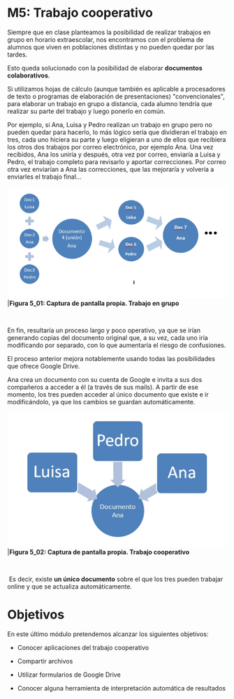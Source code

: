 
# M5: Trabajo cooperativo

Siempre que en clase planteamos la posibilidad de realizar trabajos en grupo en horario extraescolar, nos encontramos con el problema de alumnos que viven en poblaciones distintas y no pueden quedar por las tardes. 

Esto queda solucionado con la posibilidad de elaborar **documentos colaborativos**.

Si utilizamos hojas de cálculo (aunque también es aplicable a procesadores de texto o programas de elaboración de presentaciones) "convencionales", para elaborar un trabajo en grupo a distancia, cada alumno tendría que realizar su parte del trabajo y luego ponerlo en común.

Por ejemplo, si Ana, Luisa y Pedro realizan un trabajo en grupo pero no pueden quedar para hacerlo, lo más lógico sería que dividieran el trabajo en tres, cada uno hiciera su parte y luego eligieran a uno de ellos que recibiera los otros dos trabajos por correo electrónico, por ejemplo Ana. Una vez recibidos, Ana los uniría y después, otra vez por correo, enviaría a Luisa y Pedro, el trabajo completo para revisarlo y aportar correcciones. Por correo otra vez enviarían a Ana las correcciones, que las mejoraría y volvería a enviarles el trabajo final...

![](img/Figura_5_01.jpg)
|**Figura 5_01: Captura de pantalla propia. Trabajo en grupo**

 

En fin, resultaría un proceso largo y poco operativo, ya que se irían generando copias del documento original que, a su vez, cada uno iría modificando por separado, con lo que aumentaría el riesgo de confusiones.

El proceso anterior mejora notablemente usando todas las posibilidades que ofrece Google Drive.

Ana crea un documento con su cuenta de Google e invita a sus dos compañeros a acceder a él (a través de sus mails). A partir de ese momento, los tres pueden acceder al único documento que existe e ir modificándolo, ya que los cambios se guardan automáticamente.

![](img/Figura_5_1.jpg)
|**Figura 5_02: Captura de pantalla propia. Trabajo cooperativo**

 

 Es decir, existe **un único documento** sobre el que los tres pueden trabajar online y que se actualiza automáticamente.

# Objetivos

En este último módulo pretendemos alcanzar los siguientes objetivos:

- Conocer aplicaciones del trabajo cooperativo

- Compartir archivos

- Utilizar formularios de Google Drive

- Conocer alguna herramienta de interpretación automática de resultados

